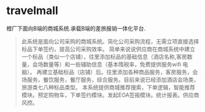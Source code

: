 # travelmall
橙厂下面向B端的商城系统.承载B端的差旅报销一体化平台.

> 此系统是面向公司采购的商城系统。简化公司采购流程，无需立项直接选择标品下单签约，提高公司采购效率。
> 简单来说说供应商在商城系统中建立一个标品（类似一个店铺），往里添加标品的基础信息（酒店名称,客房数量，会场数量等）和一些辅助信息（基本隋税率，免费提供服务wifi 电脑）。
> 再建立基础标品（店铺）后。往里添加各种商品服务，客房服务，会场服务，餐饮服务，餐厅服务，综合服务。目前来说已经添加酒店会场类，旅游类七八种标品类型。
> 本系统提供商城推荐搜索，下单逻辑，智能推荐模块。预定购物车，下单签约模块。发起EOA签报模块。统计报表。供应商风控。
